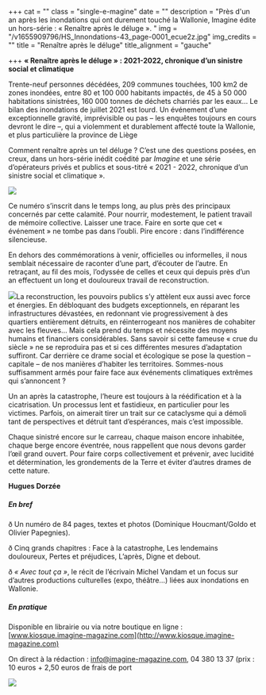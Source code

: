 +++
cat = ""
class = "single-e-magine"
date = ""
description = "Près d'un an après les inondations qui ont durement touché la Wallonie, Imagine édite un hors-série : « Renaître après le déluge ». "
img = "/v1655909796/HS_Innondations-43_page-0001_ecue2z.jpg"
img_credits = ""
title = "Renaître après le déluge"
title_alignment = "gauche"

+++
**« Renaître après le déluge » : 2021-2022, chronique d’un sinistre social et climatique**

Trente-neuf personnes décédées, 209 communes touchées, 100 km2 de zones inondées, entre 80 et 100 000 habitants impactés, de 45 à 50 000 habitations sinistrées, 160 000 tonnes de déchets charriés par les eaux… Le bilan des inondations de juillet 2021 est lourd. Un événement d’une exceptionnelle gravité, imprévisible ou pas – les enquêtes toujours en cours devront le dire –, qui a violemment et durablement affecté toute la Wallonie, et plus particulière la province de Liège

Comment renaître après un tel déluge ? C’est une des questions posées, en creux, dans un hors-série inédit coédité par _Imagine_ et une série d’opérateurs privés et publics et sous-titré « 2021 - 2022, chronique d’un sinistre social et climatique ».

![](https://res.cloudinary.com/drg3m95yg/image/upload/c_limit,dpr_auto,q_70,w_1000,f_auto/v1655909581/HS_Innondations_Cover_kyxdof.jpg)

Ce numéro s’inscrit dans le temps long, au plus près des principaux concernés par cette calamité. Pour nourrir, modestement, le patient travail de mémoire collective. Laisser une trace. Faire en sorte que cet « événement » ne tombe pas dans l’oubli. Pire encore : dans l’indifférence silencieuse.

En dehors des commémorations à venir, officielles ou informelles, il nous semblait nécessaire de raconter d’une part, d’écouter de l’autre. En retraçant, au fil des mois, l’odyssée de celles et ceux qui depuis près d’un an effectuent un long et douloureux travail de reconstruction.

![](https://res.cloudinary.com/drg3m95yg/image/upload/c_limit,dpr_auto,q_70,w_1000,f_auto/v1655909706/HS_Innondations-4_page-0001_u9bdde.jpg)La reconstruction, les pouvoirs publics s’y attèlent eux aussi avec force et énergies. En débloquant des budgets exceptionnels, en réparant les infrastructures dévastées, en redonnant vie progressivement à des quartiers entièrement détruits, en réinterrogeant nos manières de cohabiter avec les fleuves… Mais cela prend du temps et nécessite des moyens humains et financiers considérables. Sans savoir si cette fameuse « crue du siècle » ne se reproduira pas et si ces différentes mesures d’adaptation suffiront. Car derrière ce drame social et écologique se pose la question – capitale – de nos manières d’habiter les territoires. Sommes-nous suffisamment armés pour faire face aux événements climatiques extrêmes qui s’annoncent ?

Un an après la catastrophe, l’heure est toujours à la réédification et à la cicatrisation. Un processus lent et fastidieux, en particulier pour les victimes. Parfois, on aimerait tirer un trait sur ce cataclysme qui a démoli tant de perspectives et détruit tant d’espérances, mais c’est impossible.

Chaque sinistré encore sur le carreau, chaque maison encore inhabitée, chaque berge encore éventrée, nous rappellent que nous devons garder l’œil grand ouvert. Pour faire corps collectivement et prévenir, avec lucidité et détermination, les grondements de la Terre et éviter d’autres drames de cette nature.

**Hugues Dorzée**

##### **En bref**

ð Un numéro de 84 pages, textes et photos (Dominique Houcmant/Goldo et Olivier Papegnies).

ð Cinq grands chapitres : Face à la catastrophe, Les lendemains douloureux, Pertes et préjudices, L’après, Digne et debout.

ð _« Avec tout ça »_, le récit de l’écrivain Michel Vandam et un focus sur d’autres productions culturelles (expo, théâtre…) liées aux inondations en Wallonie.

##### **En pratique**

Disponible en librairie ou via notre boutique en ligne : [www.kiosque.imagine-magazine.com](http://www.kiosque.imagine-magazine.com)

On direct à la rédaction : [info@imagine-magazine.com](mailto:info@imagine-magazine.com), 04 380 13 37 (prix : 10 euros + 2,50 euros de frais de port

![](https://res.cloudinary.com/drg3m95yg/image/upload/c_limit,dpr_auto,q_70,w_1000,f_auto/v1655910057/HS_Innondations-43_page-0001_rr2hrv.jpg)